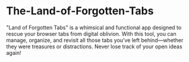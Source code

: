 # The-Land-of-Forgotten-Tabs
"Land of Forgotten Tabs" is a whimsical and functional app designed to rescue your browser tabs from digital oblivion. With this tool, you can manage, organize, and revisit all those tabs you've left behind—whether they were treasures or distractions. Never lose track of your open ideas again!
